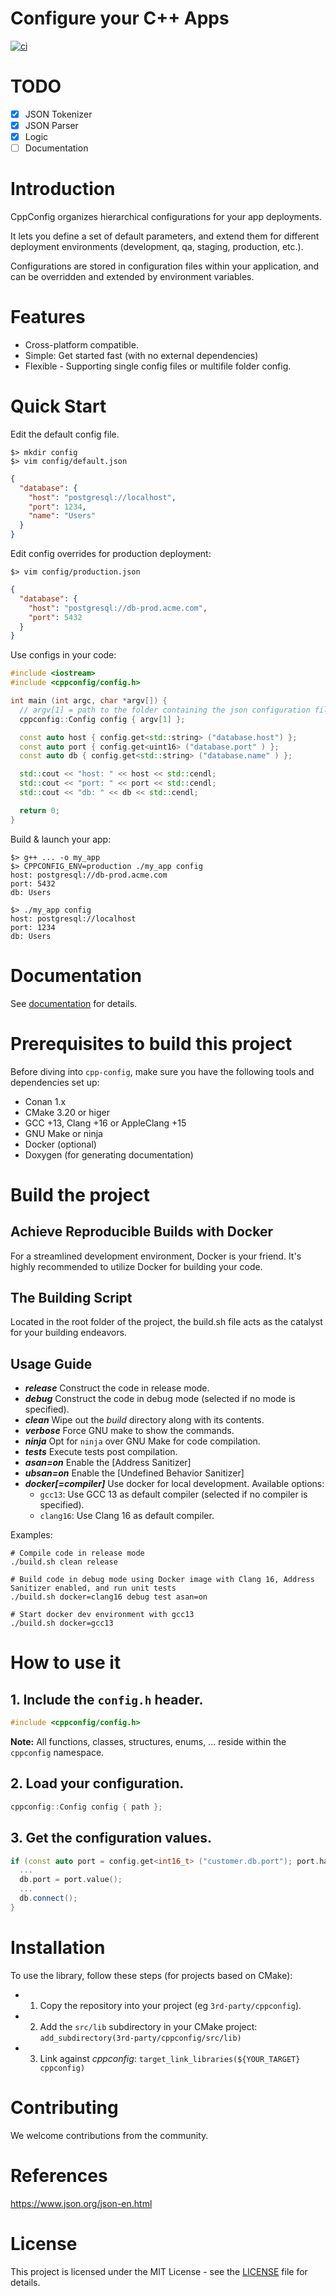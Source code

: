Configure your C++ Apps
=======================

[![ci](https://github.com/c-carrasco/cppconfig/actions/workflows/main.yml/badge.svg)](https://github.com/c-carrasco/cppconfig/actions/workflows/main.yml)

# TODO

- [X] JSON Tokenizer
- [X] JSON Parser
- [X] Logic
- [ ] Documentation

# Introduction

CppConfig organizes hierarchical configurations for your app deployments.

It lets you define a set of default parameters, and extend them for different deployment environments (development, qa, staging, production, etc.).

Configurations are stored in configuration files within your application, and can be overridden and extended by environment variables.

# Features

- Cross-platform compatible.
- Simple: Get started fast (with no external dependencies)
- Flexible - Supporting single config files or multifile folder config.

# Quick Start

Edit the default config file.

```SHELL
$> mkdir config
$> vim config/default.json
```

```JSON
{
  "database": {
    "host": "postgresql://localhost",
    "port": 1234,
    "name": "Users"
  }
}
```

Edit config overrides for production deployment:

```SHELL
$> vim config/production.json
```

```JSON
{
  "database": {
    "host": "postgresql://db-prod.acme.com",
    "port": 5432
  }
}
```

Use configs in your code:

```CPP
#include <iostream>
#include <cppconfig/config.h>

int main (int argc, char *argv[]) {
  // argv[1] = path to the folder containing the json configuration files.
  cppconfig::Config config { argv[1] };

  const auto host { config.get<std::string> ("database.host") };
  const auto port { config.get<uint16> ("database.port" ) };
  const auto db { config.get<std::string> ("database.name" ) };

  std::cout << "host: " << host << std::cendl;
  std::cout << "port: " << port << std::cendl;
  std::cout << "db: " << db << std::cendl;

  return 0;
}
```

Build & launch your app:

```SHELL
$> g++ ... -o my_app
$> CPPCONFIG_ENV=production ./my_app config
host: postgresql://db-prod.acme.com
port: 5432
db: Users

$> ./my_app config
host: postgresql://localhost
port: 1234
db: Users
```

# Documentation

See [documentation](https://c-carrasco.github.io/cppconfig/) for details.

# Prerequisites to build this project

Before diving into `cpp-config`, make sure you have the following tools and dependencies set up:

- Conan 1.x
- CMake 3.20 or higer
- GCC +13, Clang +16 or AppleClang +15
- GNU Make or ninja
- Docker (optional)
- Doxygen (for generating documentation)

# Build the project

## Achieve Reproducible Builds with Docker

For a streamlined development environment, Docker is your friend. It's highly recommended to utilize Docker for building your code.

## The Building Script

Located in the root folder of the project, the build.sh file acts as the catalyst for your building endeavors.

**Usage Guide**
---------------
* **_release_**
Construct the code in release mode.
* **_debug_**
Construct the code in debug mode (selected if no mode is specified).
* **_clean_**
Wipe out the _build_ directory along with its contents.
* **_verbose_**
Force GNU make to show the commands.
* **_ninja_**
Opt for `ninja` over GNU Make for code compilation.
* **_tests_**
Execute tests post compilation.
* **_asan=on_**
Enable the [Address Sanitizer]
* **_ubsan=on_**
Enable the [Undefined Behavior Sanitizer]
* **_docker[=compiler]_**
Use docker for local development.
  Available options:
    - `gcc13`: Use GCC 13 as default compiler (selected if no compiler is specified).
    - `clang16`: Use Clang 16 as default compiler.

Examples:

```
# Compile code in release mode
./build.sh clean release

# Build code in debug mode using Docker image with Clang 16, Address Sanitizer enabled, and run unit tests
./build.sh docker=clang16 debug test asan=on

# Start docker dev environment with gcc13
./build.sh docker=gcc13
```

# How to use it

## 1. Include the `config.h` header.

```CPP
#include <cppconfig/config.h>
```

**Note:** All functions, classes, structures, enums, ...  reside within the `cppconfig` namespace.

## 2. Load your configuration.

```CPP
cppconfig::Config config { path };
```

## 3. Get the configuration values.

```CPP
if (const auto port = config.get<int16_t> ("customer.db.port"); port.has_value()) {
  ...
  db.port = port.value();
  ...
  db.connect();
}
```

# Installation

To use the library, follow these steps (for projects based on CMake):

- 1. Copy the repository into your project (eg `3rd-party/cppconfig`).
- 2. Add the `src/lib` subdirectory in your CMake project: `add_subdirectory(3rd-party/cppconfig/src/lib)`
- 3. Link against _cppconfig_: `target_link_libraries(${YOUR_TARGET} cppconfig)`

# Contributing

We welcome contributions from the community.

# References

https://www.json.org/json-en.html

# License
This project is licensed under the MIT License - see the [LICENSE](./LICENSE) file for details.